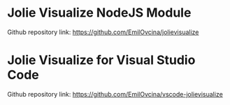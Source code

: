 # Jolie Visualize NodeJS Module

Github repository link: https://github.com/EmilOvcina/jolievisualize

# Jolie Visualize for Visual Studio Code

Github repository link: https://github.com/EmilOvcina/vscode-jolievisualize
